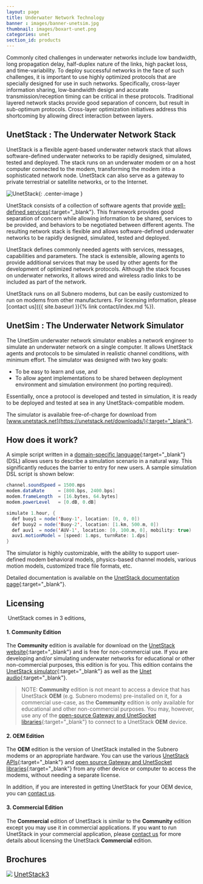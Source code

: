 ```yaml
---
layout: page
title: Underwater Network Technology
banner : images/banner-unetsim.jpg
thumbnail: images/boxart-unet.png
categories: unet
section_id: products
---
```


Commonly cited challenges in underwater networks include low bandwidth, long propagation delay, half-duplex nature of the links, high packet loss, and time-variability. To deploy successful networks in the face of such challenges, it is important to use highly optimized protocols that are specially designed for use in such networks. Specifically, cross-layer information sharing, low-bandwidth design and accurate transmission/reception timing can be critical in these protocols. Traditional layered network stacks provide good separation of concern, but result in sub-optimum protocols. Cross-layer optimization initiatives address this shortcoming by allowing direct interaction between layers.

## UnetStack : The Underwater Network Stack

UnetStack is a flexible agent-based underwater network stack that allows software-defined underwater networks to be rapidly designed, simulated, tested and deployed. The stack runs on an underwater modem or on a host computer connected to the modem, transforming the modem into a sophisticated network node. UnetStack can also serve as a gateway to private terrestrial or satellite networks, or to the Internet.

![UnetStack]({{site.baseurl}}/images/unetstack4.png){: .center-image  }

UnetStack consists of a collection of software agents that provide [well-defined services](https://unetstack.net/handbook/unet-handbook_services_and_capabilities.html){:target="_blank"}. This framework provides good separation of concern while allowing information to be shared, services to be provided, and behaviors to be negotiated between different agents. The resulting network stack is flexible and allows software-defined underwater networks to be rapidly designed, simulated, tested and deployed.

UnetStack defines commonly needed agents with services, messages, capabilities and parameters. The stack is extensible, allowing agents to provide additional services that may be used by other agents for the development of optimized network protocols. Although the stack focuses on underwater networks, it allows wired and wireless radio links to be included as part of the network.

UnetStack runs on all Subnero modems, but can be easily customized to run on modems from other manufacturers. For licensing information, please [contact us]({{ site.baseurl }}{% link contact/index.md %}).

## UnetSim : The Underwater Network Simulator

The UnetSim underwater network simulator enables a network engineer to simulate an underwater network on a single computer. It allows UnetStack agents and protocols to be simulated in realistic channel conditions, with minimum effort. The simulator was designed with two key goals:

- To be easy to learn and use, and
- To allow agent implementations to be shared between deployment environment and simulation environment (no porting required).

Essentially, once a protocol is developed and tested in simulation, it is ready to be deployed and tested at sea in any UnetStack-compatible modem.

The simulator is available free-of-charge for download from [www.unetstack.net](https://unetstack.net/downloads/){:target="_blank"}.

## How does it work?

A simple script written in a [domain-specific language](https://unetstack.net/handbook/unet-handbook_writing_simulation_scripts.html){:target="_blank"} (DSL) allows users to describe a simulation scenario in a natural way. This significantly reduces the barrier to entry for new users. A sample simulation DSL script is shown below:

```java
channel.soundSpeed = 1500.mps
modem.dataRate     = [800.bps, 2400.bps]
modem.frameLength  = [16.bytes, 64.bytes]
modem.powerLevel   = [0.dB, 0.dB]

simulate 1.hour, {
  def buoy1 = node('Buoy-1', location: [0, 0, 0])
  def buoy2 = node('Buoy-2', location: [1.km, 500.m, 0])
  def auv1  = node('AUV-1', location: [0, 100.m, 0], mobility: true)
  auv1.motionModel = [speed: 1.mps, turnRate: 1.dps]
}
```

The simulator is highly customizable, with the ability to support user-defined modem behavioral models, physics-based channel models, various motion models, customized trace file formats, etc.

Detailed documentation is available on the [UnetStack documentation page](https://www.unetstack.net/docs.html){:target="_blank"}.


## Licensing
​
UnetStack comes in 3 editions,

#### 1. Community Edition
The **Community** edition is available for download on the [UnetStack website](https://unetstack.net/){:target="_blank"} and is free for non-commercial use. If you are developing and/or simulating underwater networks for educational or other non-commercial purposes, this edition is for you. This edition contains the [UnetStack simulator](https://unetstack.net/handbook/unet-handbook_part_vi_simulating_underwater_networks.html){:target="_blank"} as well as the [Unet audio](https://unetstack.net/handbook/unet-handbook_getting_started.html#_transmitting_and_recording_arbitrary_acoustic_waveforms){:target="_blank"}.

> NOTE: **Community** edition is not meant to access a device that has UnetStack **OEM** (e.g. Subnero modems) pre-installed on it, for a commercial use-case, as the **Community** edition is only available for educational and other non-commercial purposes. You may, however, use any of the [open-source Gateway and UnetSocket libraries](https://github.com/org-arl/unet-contrib){:target="_blank"} to connect to a UnetStack **OEM** device.

#### 2. OEM Edition
The **OEM** edition is the version of UnetStack installed in the Subnero modems or an appropriate hardware. You can use the various [UnetStack APIs](https://unetstack.net/handbook/unet-handbook_part_iii_building_unet_applications.html){:target="_blank"} and [open source Gateway and UnetSocket libraries](https://github.com/org-arl/unet-contrib){:target="_blank"} from any other device or computer to access the modems, without needing a separate license. 

In addition, if you are interested in getting UnetStack for your OEM device, you can [contact us](https://subnero.com/contact/).
​
#### 3. Commercial Edition
The **Commercial** edition of UnetStack is similar to the **Community** edition except you may use it in commercial applications. If you want to run UnetStack in your commercial application, please [contact us](https://subnero.com/contact/) for more details about licensing the UnetStack **Commercial** edition.
​

<h2>Brochures</h2>
<div class="brochure-container">
  <a href="{{site.baseurl}}/brochures/UnetStack-Brochure.pdf"><img class="brochure-thumb" src="{{site.baseurl}}/brochures/unetstack.png"></a>
  <a href="{{site.baseurl}}/brochures/UnetStack-Brochure.pdf" target="_blank" style="font-size: 1.2em;">UnetStack3</a>
</div>
